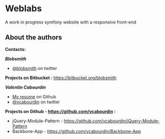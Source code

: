 Weblabs
================

A work in progress symfony website with a responsive front-end

## About the authors

**Contacts:**

***Blobsmith***
*   [@blobsmith](http://twitter.com/blobsmith) on twitter 

****Projects on Bitbucket :****
https://bitbucket.org/blobsmith

                 

***Valentin Cabourdin***
*   [My resume](http://vcabourdin.github.com/resume) on Github
*   [@vcabourdin](http://twitter.com/vcabourdin) on twitter 

****Projects on Github - https://github.com/vcabourdin :****

*   jQuery-Module-Pattern - https://github.com/vcabourdin/jQuery-Module-Pattern
*   Backbone-App - https://github.com/vcabourdin/Backbone-App
                          